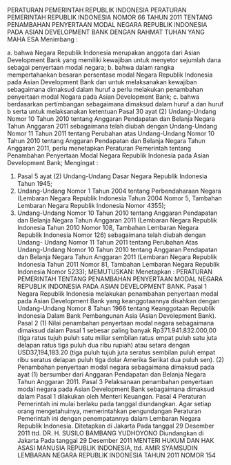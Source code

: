  PERATURAN PEMERINTAH REPUBLIK INDONESIA PERATURAN PEMERINTAH REPUBLIK INDONESIA NOMOR 66 TAHUN 2011 TENTANG PENAMBAHAN PENYERTAAN MODAL NEGARA REPUBLIK INDONESIA PADA ASIAN DEVELOPMENT BANK
DENGAN RAHMAT TUHAN YANG MAHA ESA
Menimbang :

a. bahwa Negara Republik Indonesia merupakan anggota dari Asian Development Bank yang memiliki kewajiban untuk menyetor sejumlah dana sebagai penyertaan modal negara;
b. bahwa dalam rangka mempertahankan besaran persentase modal Negara Republik Indonesia pada Asian Development Bank dan untuk melaksanakan kewajiban sebagaimana dimaksud dalam huruf a perlu melakukan penambahan penyertaan modal Negara pada Asian Development Bank;
c. bahwa berdasarkan pertimbangan sebagaimana dimaksud dalam huruf a dan huruf b serta untuk melaksanakan ketentuan Pasal 30 ayat (2) Undang-Undang Nomor 10 Tahun 2010 tentang Anggaran Pendapatan dan Belanja Negara Tahun Anggaran 2011 sebagaimana telah diubah dengan Undang-Undang Nomor 11 Tahun 2011 tentang Perubahan atas Undang-Undang Nomor 10 Tahun 2010 tentang Anggaran Pendapatan dan Belanja Negara Tahun Anggaran 2011, perlu menetapkan Peraturan Pemerintah tentang Penambahan Penyertaan Modal Negara Republik Indonesia pada Asian Development Bank;
Mengingat :

1. Pasal 5 ayat (2) Undang-Undang Dasar Negara Republik Indonesia Tahun 1945;
2. Undang-Undang Nomor 1 Tahun 2004 tentang Perbendaharaan Negara (Lembaran Negara Republik Indonesia Tahun 2004 Nomor 5, Tambahan Lembaran Negara Republik Indonesia Nomor 4355);
3. Undang-Undang Nomor 10 Tahun 2010 tentang Anggaran Pendapatan dan Belanja Negara Tahun Anggaran 2011 (Lembaran Negara Republik Indonesia Tahun 2010 Nomor 108, Tambahan Lembaran Negara Republik Indonesia Nomor 126) sebagaimana telah diubah dengan Undang- Undang Nomor 11 Tahun 2011 tentang Perubahan Atas Undang-Undang Nomor 10 Tahun 2010 tentang Anggaran Pendapatan dan Belanja Negara Tahun Anggaran 2011 (Lembaran Negara Republik Indonesia Tahun 2011 Nomor 81, Tambahan Lembaran Negara Republik Indonesia Nomor 5233);
MEMUTUSKAN:
 Menetapkan : PERATURAN PEMERINTAH TENTANG PENAMBAHAN PENYERTAAN MODAL NEGARA REPUBLIK INDONESIA PADA ASIAN DEVELOPMENT BANK.
Pasal 1
Negara Republik Indonesia melakukan penambahan penyertaan modal pada Asian Development Bank yang keanggotaannya disahkan dengan Undang-Undang Nomor 8 Tahun 1966 tentang Keanggotaan Republik Indonesia Dalam Bank Pembangunan Asia (Asian Devolepment Bank).
Pasal 2
(1) Nilai penambahan penyertaan modal negara sebagaimana dimaksud dalam Pasal 1 sebesar paling banyak Rp371.941.832.000,00 (tiga ratus tujuh puluh satu miliar sembilan ratus empat puluh satu juta delapan ratus tiga puluh dua ribu rupiah) atau setara dengan USD37,194,183.20 (tiga puluh tujuh juta seratus sembilan puluh empat ribu seratus delapan puluh tiga dolar Amerika Serikat dua puluh sen).
(2) Penambahan penyertaan modal negara sebagaimana dimaksud pada ayat (1) bersumber dari Anggaran Pendapatan dan Belanja Negara Tahun Anggaran 2011.
Pasal 3
Pelaksanaan penambahan penyertaan modal negara pada Asian Development Bank sebagaimana dimaksud dalam Pasal 1 dilakukan oleh Menteri Keuangan.
Pasal 4
Peraturan Pemerintah ini mulai berlaku pada tanggal diundangkan.
Agar setiap orang mengetahuinya, memerintahkan pengundangan Peraturan Pemerintah ini dengan penempatannya dalam Lembaran Negara Republik Indonesia. Ditetapkan di Jakarta Pada tanggal 29 Desember 2011 ttd. DR. H. SUSILO BAMBANG YUDHOYONO Diundangkan di Jakarta Pada tanggal 29 Desember 2011 MENTERI HUKUM DAN HAK ASASI MANUSIA REPUBLIK INDONESIA, ttd. AMIR SYAMSUDIN LEMBARAN NEGARA REPUBLIK INDONESIA TAHUN 2011 NOMOR 154